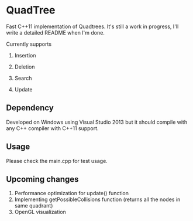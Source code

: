 QuadTree
======================
Fast C++11 implementation of Quadtrees. It's still a work in progress, I'll write a detailed README when I'm done. 

Currently supports 

1. Insertion

2. Deletion

3. Search

4. Update

Dependency
------------
Developed on Windows using Visual Studio 2013 but it should compile with any C++ compiler with C++11 support.

Usage
-----------
Please check the main.cpp for test usage.


Upcoming changes
-------------------
1. Performance optimization for update() function
2. Implementing getPossibleCollisions function (returns all the nodes in same quadrant)
3. OpenGL visualization
